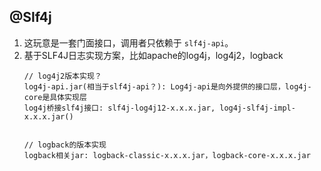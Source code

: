 
## @Slf4j 
1. 这玩意是一套门面接口，调用者只依赖于 `slf4j-api`。
2. 基于SLF4J日志实现方案，比如apache的log4j，log4j2，logback
    ```
    // log4j2版本实现？
    log4j-api.jar(相当于slf4j-api？): Log4j-api是向外提供的接口层，log4j-core是具体实现层
    log4j桥接slf4j接口: slf4j-log4j12-x.x.x.jar, log4j-slf4j-impl-x.x.x.jar()
    

    // logback的版本实现
    logback相关jar: logback-classic-x.x.x.jar，logback-core-x.x.x.jar

    ```